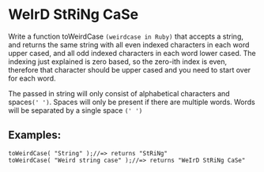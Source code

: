 # WeIrD StRiNg CaSe

Write a function toWeirdCase `(weirdcase in Ruby)` that accepts a string, and returns the same string with all even indexed characters in each word upper cased, and all odd indexed characters in each word lower cased. The indexing just explained is zero based, so the zero-ith index is even, therefore that character should be upper cased and you need to start over for each word.

The passed in string will only consist of alphabetical characters and spaces`(' ')`. Spaces will only be present if there are multiple words. Words will be separated by a single space `(' ')`

## Examples:

```
toWeirdCase( "String" );//=> returns "StRiNg"
toWeirdCase( "Weird string case" );//=> returns "WeIrD StRiNg CaSe"
```

